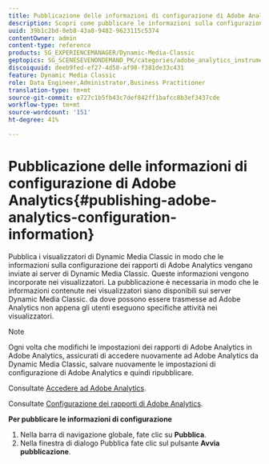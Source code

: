 ```yaml
---
title: Pubblicazione delle informazioni di configurazione di Adobe Analytics
description: Scopri come pubblicare le informazioni sulla configurazione di Adobe Analytics.
uuid: 39b1c2bd-8eb8-43a8-9482-9623115c5374
contentOwner: admin
content-type: reference
products: SG_EXPERIENCEMANAGER/Dynamic-Media-Classic
geptopics: SG_SCENESEVENONDEMAND_PK/categories/adobe_analytics_instrumentation_kit
discoiquuid: deeb9fed-ef27-4d58-af98-f381de33c431
feature: Dynamic Media Classic
role: Data Engineer,Administrator,Business Practitioner
translation-type: tm+mt
source-git-commit: e727c1b5fb43c7def842ff1bafcc8b3ef3437cde
workflow-type: tm+mt
source-wordcount: '151'
ht-degree: 41%

---
```



# Pubblicazione delle informazioni di configurazione di Adobe Analytics{#publishing-adobe-analytics-configuration-information}

Pubblica i visualizzatori di Dynamic Media Classic in modo che le informazioni sulla configurazione dei rapporti di Adobe Analytics vengano inviate ai server di Dynamic Media Classic. Queste informazioni vengono incorporate nei visualizzatori. La pubblicazione è necessaria in modo che le informazioni contenute nei visualizzatori siano disponibili sui server Dynamic Media Classic. da dove possono essere trasmesse ad Adobe Analytics non appena gli utenti eseguono specifiche attività nei visualizzatori. 

>[!NOTE]
>
>Ogni volta che modifichi le impostazioni dei rapporti di Adobe Analytics in Adobe Analytics, assicurati di accedere nuovamente ad Adobe Analytics da Dynamic Media Classic, salvare nuovamente le impostazioni di configurazione di Adobe Analytics e quindi ripubblicare.

Consultate [Accedere ad Adobe Analytics](log-analytics.md#log_in_to_adobe_analytics).

Consultate [Configurazione dei rapporti di Adobe Analytics](configuring-analytics-reports.md#configuring_adobe_analytics_reports).

**Per pubblicare le informazioni di configurazione**

1. Nella barra di navigazione globale, fate clic su **Pubblica**.
1. Nella finestra di dialogo Pubblica fate clic sul pulsante **Avvia pubblicazione**.

